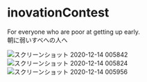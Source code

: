 # inovationContest

For everyone who are poor at getting up early.  
朝に弱いすべへの人へ  

![スクリーンショット 2020-12-14 005842](https://user-images.githubusercontent.com/65486738/102017561-0eaf3f00-3dab-11eb-9c38-ebe80bf13950.jpg)  
![スクリーンショット 2020-12-14 005824](https://user-images.githubusercontent.com/65486738/102017567-1b339780-3dab-11eb-958a-b7fe508d3f1f.jpg)  
![スクリーンショット 2020-12-14 005956](https://user-images.githubusercontent.com/65486738/102017590-38686600-3dab-11eb-9da7-206da4798a03.jpg)
